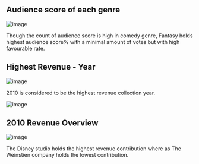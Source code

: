## Audience score of each genre

![image](https://github.com/deva-246/EDA-on-Hollywoodsmostpopularstories-using-Tableau/assets/75877347/feb33246-af1d-4f5f-a593-586233d365fa)

Though the count of audience score is high in comedy genre, Fantasy holds highest audience score% with a minimal amount of votes but with high favourable rate.

## Highest Revenue - Year

![image](https://github.com/deva-246/EDA-on-Hollywoodsmostpopularstories-using-Tableau/assets/75877347/b92982fd-513f-40c1-ab2c-d7a998513b98)

2010 is considered to be the highest revenue collection year.

![image](https://github.com/deva-246/EDA-on-Hollywoodsmostpopularstories-using-Tableau/assets/75877347/54c10d04-4900-4046-9e75-4bbb69111afe)

## 2010 Revenue Overview

![image](https://github.com/deva-246/EDA-on-Hollywoodsmostpopularstories-using-Tableau/assets/75877347/fb51ef1a-5b53-404b-bdc3-7dd883bc92cb)

The Disney studio holds the highest revenue contribution where as The Weinstien company holds the lowest contribution. 


